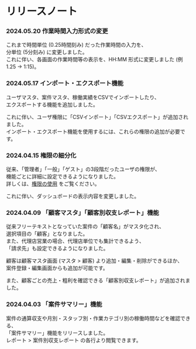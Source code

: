 # リリースノート

### 2024.05.20 作業時間入力形式の変更

これまで時間単位 (0.25時間刻み) だった作業時間の入力を、  
分単位 (5分刻み) に変更しました。  
これに伴い、各画面の作業時間等の表示を、HH:MM 形式に変更しました (例 1.25 → 1:15)。  
  
### 2024.05.17 インポート・エクスポート機能

ユーザマスタ、案件マスタ、稼働実績をCSVでインポートしたり、  
エクスポートする機能を追加しました。  

これに伴い、ユーザ権限に「CSVインポート」「CSVエクスポート」が追加されました。  
インポート・エクスポート機能を使用するには、これらの権限の追加が必要です。  

### 2024.04.15 権限の細分化

従来、「管理者」「一般」「ゲスト」の3段階だったユーザの権限が、  
機能ごとに詳細に設定できるようになりました。  
詳しくは、[権限の使用](202-role.md) をご覧ください。  
  
これに伴い、ダッシュボードの表示内容を変更しました。  

### 2024.04.09 「顧客マスタ」「顧客別収支レポート」機能

従来フリーテキストとなっていた案件の「顧客名」がマスタ化され、  
選択項目の「顧客」となりました。  
また、代理店営業の場合、代理店単位でも集計できるよう、  
「請求先」も設定できるようになりました。  
  
顧客は顧客マスタ画面 (マスタ > 顧客) より追加・編集・削除ができるほか、  
案件登録・編集画面からも追加が可能です。  

また、顧客ごとの売上・粗利を確認できる「顧客別収支レポート」が追加されました。
  
### 2024.04.03 「案件サマリー」機能

案件の通算収支や月別・スタッフ別・作業カテゴリ別の稼働時間などを確認できる、  
「案件サマリー」機能をリリースしました。  
レポート > 案件別収支レポート の各行より閲覧できます。  
  
